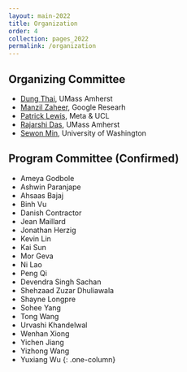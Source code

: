 ```yaml
---
layout: main-2022
title: Organization
order: 4
collection: pages_2022
permalink: /organization
---
```


## Organizing Committee
- [Dung Thai](https://people.cs.umass.edu/~dthai/), UMass Amherst
- [Manzil Zaheer](https://research.google/people/ManzilZaheer/), Google Researh
- [Patrick Lewis](https://www.patricklewis.io/), Meta & UCL
- [Rajarshi Das](https://rajarshd.github.io/), UMass Amherst
- [Sewon Min](https://shmsw25.github.io/), University of Washington


## Program Committee (Confirmed)
- Ameya Godbole
- Ashwin Paranjape
- Ahsaas Bajaj
- Binh Vu
- Danish Contractor
- Jean Maillard
- Jonathan Herzig
- Kevin Lin
- Kai Sun
- Mor Geva
- Ni Lao
- Peng Qi
- Devendra Singh Sachan
- Shehzaad Zuzar Dhuliawala
- Shayne Longpre
- Sohee Yang
- Tong Wang
- Urvashi Khandelwal
- Wenhan Xiong
- Yichen Jiang
- Yizhong Wang
- Yuxiang Wu
{: .one-column}
